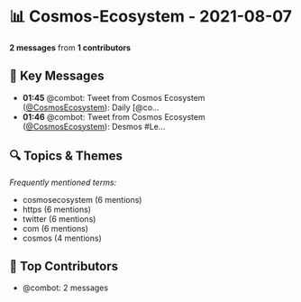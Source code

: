 # 📊 Cosmos-Ecosystem - 2021-08-07
**2 messages** from **1 contributors**

## 💬 Key Messages
- **01:45** @combot: Tweet from Cosmos Ecosystem ([@CosmosEcosystem](https://twitter.com/CosmosEcosystem)):
Daily [@co...
- **01:46** @combot: Tweet from Cosmos Ecosystem ([@CosmosEcosystem](https://twitter.com/CosmosEcosystem)):
Desmos #Le...

## 🔍 Topics & Themes
*Frequently mentioned terms:*
- cosmosecosystem (6 mentions)
- https (6 mentions)
- twitter (6 mentions)
- com (6 mentions)
- cosmos (4 mentions)

## 👥 Top Contributors
- @combot: 2 messages